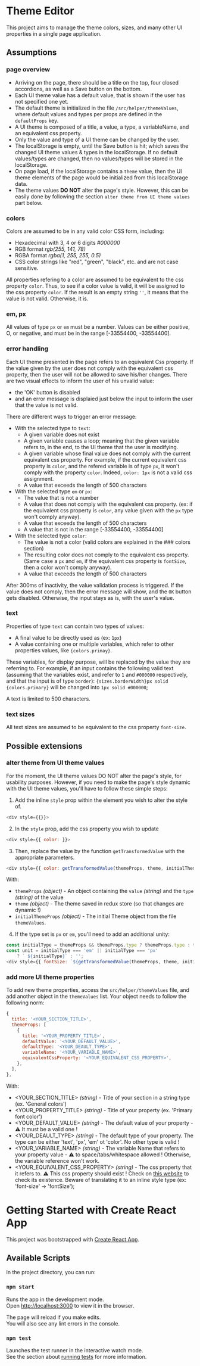 # Theme Editor

This project aims to manage the theme colors, sizes, and many other UI properties in a single page application.

## Assumptions

### page overview
- Arriving on the page, there should be a title on the top, four closed accordions, as well as a Save button on the bottom.
- Each UI theme value has a default value, that is shown if the user has not specified one yet.
- The default theme is initialized in the file `/src/helper/themeValues`, where default values and types per props are defined in the `defaultProps` key.
- A UI theme is composed of a title, a value, a type, a variableName, and an equivalent css property.
- Only the value and type of a UI theme can be changed by the user.
- The localStorage is empty, until the Save button is hit; which saves the changed UI theme values & types in the localStorage. If no default values/types are changed, then no values/types will be stored in the localStorage.
- On page load, if the localStorage contains a `theme` value, then the UI theme elements of the page would be initialized from this localStorage data.
- The theme values **DO NOT** alter the page's style. However, this can be easily done by following the section `alter theme from UI theme values` part below.

### colors
Colors are assumed to be in any valid color CSS form, including:
- Hexadecimal with 3, 4 or 6 digits _#000000_
- RGB format _rgb(255, 141, 78)_
- RGBA format _rgba(1, 255, 255, 0.5)_
- CSS color strings like "red", "green", "black", etc. and are not case sensitive.

All properties refering to a color are assumed to be equivalent to the css property `color`.
Thus, to see if a color value is valid, it will be assigned to the css property `color`. If the result is an empty string `''`, it means that the value is not valid. Otherwise, it is.

### em, px
All values of type `px` or `em` must be a number. Values can be either positive, O, or negative, and must be in the range [-33554400, -33554400].

### error handling
Each UI theme presented in the page refers to an equivalent Css property.
If the value given by the user does not comply with the equivalent css property, then the user will not be allowed to save his/her changes. There are two visual effects to inform the user of his unvalid value:
- the 'OK' button is disabled
- and an error message is displaied just below the input to inform the user that the value is not valid.

There are different ways to trigger an error message:
- With the selected type to `text`:
  - A given variable does not exist
  - A given variable causes a loop; meaning that the given variable refers to, in the end, to the UI theme that the user is modifying.
  - A given variable whose final value does not comply with the current equivalent css property. For example, if the current equivalent css property is `color`, and the refered variable is of type `px`, it won't comply with the property `color`. Indeed, `color: 1px` is not a valid css assignment.
  - A value that exceeds the length of 500 characters
- With the selected type `em` or `px`:
  - The value that is not a number
  - A value that does not comply with the equivalent css property. (ex: if the equivalent css property is `color`, any value given with the `px` type won't comply anyway).
  - A value that exceeds the length of 500 characters
  - A value that is not in the range [-33554400, -33554400]
- With the selected type `color`:
  - The value is not a color (valid colors are explained in the ### colors section)
  - The resulting color does not comply to the equivalent css property. (Same case a `px` and `em`, if the equivalent css property is `fontSize`, then a color won't comply anyway).
  - A value that exceeds the length of 500 characters

After 300ms of inactivity, the value validation process is triggered. If the value does not comply, then the error message will show, and the `OK` button gets disabled. Otherwise, the input stays as is, with the user's value.

### text
Properties of type `text` can contain two types of values:
- A final value to be directly used as (ex: `1px`)
- A value containing one or multiple variables, which refer to other properties values, like `{colors.primay}`.

These variables, for display purpose, will be replaced by the value they are referring to.
For example, if an input contains the following valid text (assuming that the variables exist, and refer to `1` and `#000000` respectively, and that the input is of type `border`):
`{sizes.borderWidth}px solid {colors.primary}` will be changed into `1px solid #000000`;

A text is limited to 500 characters.

### text sizes

All text sizes are assumed to be equivalent to the css property `font-size`.

## Possible extensions

### alter theme from UI theme values

For the moment, the UI theme values DO NOT alter the page's style, for usability purposes.
However, if you need to make the page's style dynamic with the UI theme values, you'll have to follow these simple steps:
1. Add the inline `style` prop within the element you wish to alter the style of.
```js
<div style={{}}>
```

2. In the `style` prop, add the css property you wish to update
```js
<div style={{ color: }}>
```

3. Then, replace the value by the function `getTransformedValue` with the appropriate parameters.
```js
<div style={{ color: getTransformedValue(themeProps, theme, initialThemeProps) }}>
```
With:
* `themeProps` _(object)_ - An object containing the `value` _(string)_ and the `type` _(string)_ of the value
* `theme` _(object)_ - The theme saved in redux store (so that changes are dynamic !)
* `initialThemeProps` _(object)_ - The initial Theme object from the file `themeValues`.

4. If the type set is `px` or `em`, you'll need to add an additional unity:
```js
const initialType = themeProps && themeProps.type ? themeProps.type : themeLine.defaultType;
const unit = initialType === 'em' || initialType === 'px'
    ? ` ${initialType}` : '';
<div style={{ fontSize: `${getTransformedValue(themeProps, theme, initialThemeProps)}${unit}` }}>
```

### add more UI theme properties

To add new theme properties, access the `src/helper/themeValues` file, and add another object in the `themeValues` list.
Your object needs to follow the following norm:
```js
{
  title: '<YOUR_SECTION_TITLE>',
  themeProps: [
    {
      title: '<YOUR_PROPERTY_TITLE>',
      defaultValue: '<YOUR_DEFAULT_VALUE>',
      defaultType: '<YOUR_DEAULT_TYPE>',
      variableName: '<YOUR_VARIABLE_NAME>',
      equivalentCssProperty: '<YOUR_EQUIVALENT_CSS_PROPERTY>',
    },
  ],
},
```
With:
* <YOUR_SECTION_TITLE> _(string)_ - Title of your section in a string type (ex. 'General colors')
* <YOUR_PROPERTY_TITLE> _(string)_ - Title of your property (ex. 'Primary font color')
* <YOUR_DEFAULT_VALUE> _(string)_ - The default value of your property - :warning: It must be a valid one !
* <YOUR_DEAULT_TYPE> _(string)_ - The default type of your property. The type can be either 'text', 'px', 'em' ot 'color'. No other type is valid !
* <YOUR_VARIABLE_NAME> _(string)_ - The variable Name that refers to your property value - :warning: to space/tabs/whitespace allowed ! Otherwise, the variable reference won't work.
* <YOUR_EQUIVALENT_CSS_PROPERTY> _(string)_ - The css property that it refers to. :warning: This css property should exist ! Check on [this website](https://www.w3schools.com/cssref/) to check its existence. Beware of translating it to an inline style type (ex: 'font-size' -> 'fontSize');

# Getting Started with Create React App

This project was bootstrapped with [Create React App](https://github.com/facebook/create-react-app).

## Available Scripts

In the project directory, you can run:

### `npm start`

Runs the app in the development mode.\
Open [http://localhost:3000](http://localhost:3000) to view it in the browser.

The page will reload if you make edits.\
You will also see any lint errors in the console.

### `npm test`

Launches the test runner in the interactive watch mode.\
See the section about [running tests](https://facebook.github.io/create-react-app/docs/running-tests) for more information.
